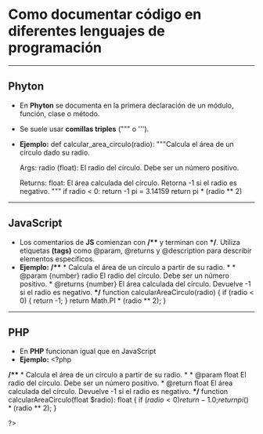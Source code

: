 # Como documentar código en diferentes lenguajes de programación

---

## Phyton

* En **Phyton** se documenta en la primera declaración de un módulo, función, clase o método.
* Se suele usar **comillas triples** (""" o ''').
* **Ejemplo:**
  def calcular_area_circulo(radio):
     """Calcula el área de un círculo dado su radio.

    Args:
        radio (float): El radio del círculo. Debe ser un número positivo.

    Returns:
        float: El área calculada del círculo.
               Retorna -1 si el radio es negativo.
    """
    if radio < 0:
        return -1
    pi = 3.14159
    return pi * (radio ** 2)

---
## JavaScript

* Los comentarios de **JS** comienzan con **/\*\*** y terminan con **\*/**. Utiliza etiquetas **(tags)** como @param, @returns y @description para describir elementos específicos.
* **Ejemplo:**
**/\*\***
 \* Calcula el área de un círculo a partir de su radio.
 \*
 \* @param {number} radio El radio del círculo. Debe ser un número positivo.
 \* @returns {number} El área calculada del círculo. Devuelve -1 si el radio es negativo.
 **\*/**
function calcularAreaCirculo(radio) {
  if (radio < 0) {
    return -1;
  }
  return Math.PI * (radio ** 2);
}

---

## PHP

* En **PHP** funcionan igual que en JavaScript
* **Ejemplo:**
  \<?php

**/\*\***
 \* Calcula el área de un círculo a partir de su radio.
 \*
 \* @param float  El radio del círculo. Debe ser un número positivo.
 \* @return float El área calculada del círculo. Devuelve -1 si el radio es negativo.
 **\*/**
function calcularAreaCirculo(float \$radio): float
{
    if ($radio < 0) {
        return -1.0;
    }
    return pi() * ($radio ** 2);
}

?>